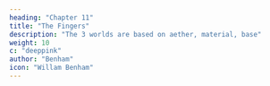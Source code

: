 ```yaml
---
heading: "Chapter 11"
title: "The Fingers"
description: "The 3 worlds are based on aether, material, base"
weight: 10
c: "deeppink"
author: "Benham"
icon: "Willam Benham"
---
```

